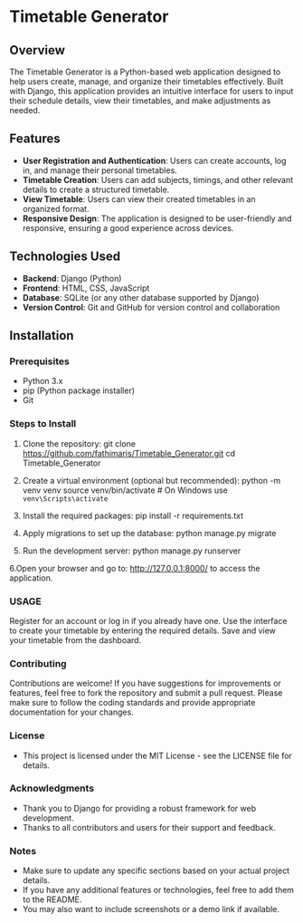 # Timetable Generator

## Overview

The Timetable Generator is a Python-based web application designed to help users create, manage, and organize their timetables effectively. Built with Django, this application provides an intuitive interface for users to input their schedule details, view their timetables, and make adjustments as needed.

## Features

- **User Registration and Authentication**: Users can create accounts, log in, and manage their personal timetables.
- **Timetable Creation**: Users can add subjects, timings, and other relevant details to create a structured timetable.
- **View Timetable**: Users can view their created timetables in an organized format.
- **Responsive Design**: The application is designed to be user-friendly and responsive, ensuring a good experience across devices.

## Technologies Used

- **Backend**: Django (Python)
- **Frontend**: HTML, CSS, JavaScript
- **Database**: SQLite (or any other database supported by Django)
- **Version Control**: Git and GitHub for version control and collaboration

## Installation

### Prerequisites

- Python 3.x
- pip (Python package installer)
- Git

### Steps to Install

1. Clone the repository:
   git clone https://github.com/fathimaris/Timetable_Generator.git
   cd Timetable_Generator
   
2. Create a virtual environment (optional but recommended):
    python -m venv venv
    source venv/bin/activate   # On Windows use `venv\Scripts\activate`

3. Install the required packages:
   pip install -r requirements.txt

4. Apply migrations to set up the database:
   python manage.py migrate

5. Run the development server:
   python manage.py runserver

6.Open your browser and go to: 
  http://127.0.0.1:8000/ to access the application.

### USAGE

Register for an account or log in if you already have one.
Use the interface to create your timetable by entering the required details.
Save and view your timetable from the dashboard.

### Contributing
Contributions are welcome! If you have suggestions for improvements or features, feel free to fork the repository and submit a pull request. Please make sure to follow the coding standards and provide appropriate documentation for your changes.

### License
- This project is licensed under the MIT License - see the LICENSE file for details.

### Acknowledgments
- Thank you to Django for providing a robust framework for web development.
- Thanks to all contributors and users for their support and feedback.


### Notes
- Make sure to update any specific sections based on your actual project details.
- If you have any additional features or technologies, feel free to add them to the README.
- You may also want to include screenshots or a demo link if available.
